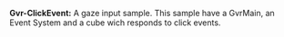 **Gvr-ClickEvent:** A gaze input sample. This sample have a GvrMain, an Event System and a cube wich responds to click events.
